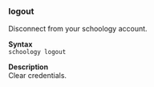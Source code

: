### logout
Disconnect from your schoology account.

**Syntax** \
`schoology logout`

**Description** \
Clear credentials.